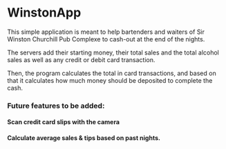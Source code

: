 # WinstonApp

This simple application is meant to help bartenders and waiters of Sir Winston Churchill Pub Complexe to cash-out at the end of the nights.

The servers add their starting money, their total sales and the total alcohol sales as well as any credit or debit card transaction.

Then, the program calculates the total in card transactions, and based on that it calculates how much money should be deposited to complete the cash.



### Future features to be added: 
#### Scan credit card slips with the camera
#### Calculate average sales & tips based on past nights. 

